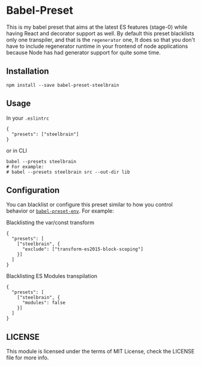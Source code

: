 Babel-Preset
============

This is my babel preset that aims at the latest ES features (stage-0) while having React and decorator support as well.
By default this preset blacklists only one transpiler, and that is the `regenerator` one, It does so that you don't have to include regenerator runtime
in your frontend of node applications because Node has had generator support for quite some time.

## Installation

```
npm install --save babel-preset-steelbrain
```

## Usage

In your `.eslintrc`
```
{
  "presets": ["steelbrain"]
}
```
or in CLI
```
babel --presets steelbrain
# For example:
# babel --presets steelbrain src --out-dir lib
```

## Configuration

You can blacklist or configure this preset similar to how you control behavior or [`babel-preset-env`](https://github.com/babel/babel-preset-env#options).
For example:

Blacklisting the var/const transform
```
{
  "presets": [
    ["steelbrain", {
      "exclude": ["transform-es2015-block-scoping"]
    }]
  ]
}
```

Blacklisting ES Modules transpilation

```
{
  "presets": [
    ["steelbrain", {
      "modules": false
    }]
  ]
}
```

## LICENSE
This module is licensed under the terms of MIT License, check the LICENSE file for more info.
